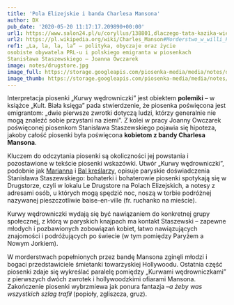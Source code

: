 ```yaml
---
title: 'Pola Elizejskie i banda Charlesa Mansona'
author: DX
pub_date: '2020-05-20 11:17:17.209890+00:00'
url1: https://www.salon24.pl/u/coryllus/138801,dlaczego-tata-kazika-wielkim-poeta-byl
url2: https://pl.wikipedia.org/wiki/Charles_Manson#Morderstwo_w_willi_Pola%C5%84skiego
ref1: „La, la, la, la” – polityka, obyczaje oraz życie
osobiste obywatela PRL-u i polskiego emigranta w piosenkach
Stanisława Staszewskiego – Joanna Owczarek
image: notes/drugstore.jpg
image_full: https://storage.googleapis.com/piosenka-media/media/notes/drugstore.jpg
image_thumb: https://storage.googleapis.com/piosenka-media/media/notes/drugstore.jpg.0x300_q85_upscale.jpg
---
```


Interpretacja piosenki „Kurwy wędrowniczki” jest obiektem **polemiki** – w książce „Kult. Biała księga” pada stwierdzenie, że piosenka poświęcona jest emigrantom: „dwie pierwsze zwrotki dotyczą ludzi, którzy generalnie nie mogą znaleźć sobie przystani na ziemi”. Z kolei w pracy Joanny Owczarek poświęconej piosenkom Stanisława Staszewskiego pojawia się hipoteza, jakoby całość piosenki była poświęcona **kobietom z bandy Charlesa Mansona**.

Kluczem do odczytania piosenki są okoliczności jej powstania i pozostawione w tekście piosenki wskazówki. Utwór „Kurwy wędrowniczki”, podobnie jak [Marianna](https://www.piosenkaztekstem.pl/opracowanie/stanislaw\-staszewski\-marianna/) i [Bal kreślarzy](https://www.piosenkaztekstem.pl/opracowanie/jacek\-kaczmarski\-bal\-kreslarzy/), opisuje paryskie doświadczenia Stanisława Staszewskiego: bohaterki i bohaterowie piosenki spotykają się w Drugstorze, czyli w lokalu Le Drugstore na Polach Elizejskich, a notesy z adresami osób, u których mogą spędzić noc, noszą w  torbie podróżnej nazywanej pieszczotliwie baise\-en\-ville \(fr. ruchanko na mieście\).

Kurwy wędrowniczki wydają się być nawiązaniem do konkretnej grupy społecznej, z którą w paryskich knajpach ma kontakt Staszewski – zapewne młodych i pozbawionych zobowiązań kobiet, łatwo nawiązujących znajomości i podróżujących po świecie \(w tym pomiędzy Paryżem a Nowym Jorkiem\).

W morderstwach popełnionych przez bandę Mansona zginęli młodzi i bogaci przedstawiciele śmietanki towarzyskiej Hollywoodu. Ostatnia część piosenki zdaje się wykreślać paralelę pomiędzy „Kurwami wędrowniczkami” z pierwszych dwóch zwrotek i hollywoodzkimi ofiarami Mansona. Zakończenie piosenki wybrzmiewa jak ponura fantazja –_a żeby was wszystkich szlag trafił_ \(popioły, zgliszcza, gruz\).